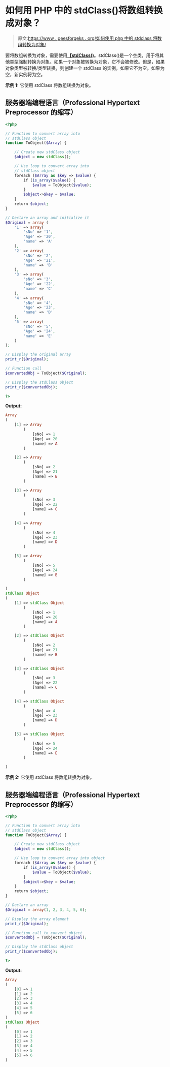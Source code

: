# 如何用 PHP 中的 stdClass()将数组转换成对象？

> 原文:[https://www . geesforgeks . org/如何使用 php 中的 stdclass 将数组转换为对象/](https://www.geeksforgeeks.org/how-to-convert-an-array-into-object-using-stdclass-in-php/)

要将数组转换为对象，需要使用[**【stdClass()**](https://www.geeksforgeeks.org/what-is-stdclass-in-php/)。stdClass()是一个空类，用于将其他类型强制转换为对象。如果一个对象被转换为对象，它不会被修改。但是，如果对象类型被转换/类型转换，则创建一个 stdClass 的实例，如果它不为空。如果为空，新实例将为空。

**示例 1:** 它使用 stdClass 将数组转换为对象。

## 服务器端编程语言（Professional Hypertext Preprocessor 的缩写）

```php
<?php

// Function to convert array into
// stdClass object
function ToObject($Array) {

    // Create new stdClass object
    $object = new stdClass();

    // Use loop to convert array into
    // stdClass object
    foreach ($Array as $key => $value) {
        if (is_array($value)) {
            $value = ToObject($value);
        }
        $object->$key = $value;
    }
    return $object;
}

// Declare an array and initialize it
$Original = array (
    '1' => array(
        'sNo' => '1',
        'Age' => '20',
        'name' => 'A'
    ),
    '2' => array(
        'sNo' => '2',
        'Age' => '21',
        'name' => 'B'
    ),
    '3' => array(
        'sNo' => '3',
        'Age' => '22',
        'name' => 'C'
    ),
    '4' => array(
        'sNo' => '4',
        'Age' => '23',
        'name' => 'D'
    ),
    '5' => array(
        'sNo' => '5',
        'Age' => '24',
        'name' => 'E'
    )
);

// Display the original array
print_r($Original);

// Function call
$convertedObj = ToObject($Original);

// Display the stdClass object
print_r($convertedObj);

?>
```

**Output:** 

```php
Array
(
    [1] => Array
        (
            [sNo] => 1
            [Age] => 20
            [name] => A
        )

    [2] => Array
        (
            [sNo] => 2
            [Age] => 21
            [name] => B
        )

    [3] => Array
        (
            [sNo] => 3
            [Age] => 22
            [name] => C
        )

    [4] => Array
        (
            [sNo] => 4
            [Age] => 23
            [name] => D
        )

    [5] => Array
        (
            [sNo] => 5
            [Age] => 24
            [name] => E
        )

)
stdClass Object
(
    [1] => stdClass Object
        (
            [sNo] => 1
            [Age] => 20
            [name] => A
        )

    [2] => stdClass Object
        (
            [sNo] => 2
            [Age] => 21
            [name] => B
        )

    [3] => stdClass Object
        (
            [sNo] => 3
            [Age] => 22
            [name] => C
        )

    [4] => stdClass Object
        (
            [sNo] => 4
            [Age] => 23
            [name] => D
        )

    [5] => stdClass Object
        (
            [sNo] => 5
            [Age] => 24
            [name] => E
        )

)
```

**示例 2:** 它使用 stdClass 将数组转换为对象。

## 服务器端编程语言（Professional Hypertext Preprocessor 的缩写）

```php
<?php

// Function to convert array into
// stdClass object
function ToObject($Array) {

    // Create new stdClass object
    $object = new stdClass();

    // Use loop to convert array into object
    foreach ($Array as $key => $value) {
        if (is_array($value)) {
            $value = ToObject($value);
        }
        $object->$key = $value;
    }
    return $object;
}

// Declare an array
$Original = array(1, 2, 3, 4, 5, 6);

// Display the array element
print_r($Original);

// Function call to convert object
$convertedObj = ToObject($Original);

// Display the stdClass object
print_r($convertedObj);

?>
```

**Output:** 

```php
Array
(
    [0] => 1
    [1] => 2
    [2] => 3
    [3] => 4
    [4] => 5
    [5] => 6
)
stdClass Object
(
    [0] => 1
    [1] => 2
    [2] => 3
    [3] => 4
    [4] => 5
    [5] => 6
)
```